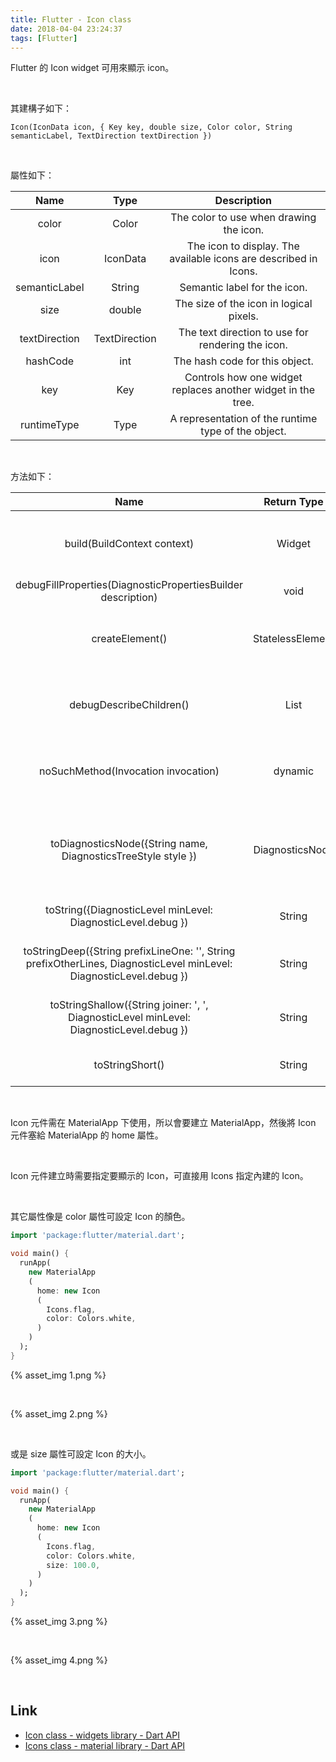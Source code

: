 ```yaml
---
title: Flutter - Icon class
date: 2018-04-04 23:24:37
tags: [Flutter]
---
```


Flutter 的 Icon widget 可用來顯示 icon。  

<!-- More -->

<br/>


其建構子如下：  

    Icon(IconData icon, { Key key, double size, Color color, String semanticLabel, TextDirection textDirection })

<br/>


屬性如下：  

| Name | Type | Description |
|:-------------:|:-------------:|:-----:|
| color | Color | The color to use when drawing the icon. |
| icon | IconData | The icon to display. The available icons are described in Icons. |
| semanticLabel | String | Semantic label for the icon. |
| size | double | The size of the icon in logical pixels. |
| textDirection | TextDirection | The text direction to use for rendering the icon. |
| hashCode | int | The hash code for this object. |
| key | Key | Controls how one widget replaces another widget in the tree. |
| runtimeType | Type | A representation of the runtime type of the object. |

<br/>


方法如下：

| Name | Return Type | Description |
|:-------------:|:-------------:|:-----:|
| build(BuildContext context) | Widget | Describes the part of the user interface represented by this widget. |
| debugFillProperties(DiagnosticPropertiesBuilder description) | void ||
| createElement() | StatelessElement | Creates a StatelessElement to manage this widget's location in the tree. |
| debugDescribeChildren() | List<DiagnosticsNode> | Returns a list of DiagnosticsNode objects describing this node's children. |
| noSuchMethod(Invocation invocation) | dynamic | Invoked when a non-existent method or property is accessed. |
| toDiagnosticsNode({String name, DiagnosticsTreeStyle style }) | DiagnosticsNode | Returns a debug representation of the object that is used by debugging tools and by toStringDeep. |
| toString({DiagnosticLevel minLevel: DiagnosticLevel.debug }) | String | Returns a string representation of this object. |
| toStringDeep({String prefixLineOne: '', String prefixOtherLines, DiagnosticLevel minLevel: DiagnosticLevel.debug }) | String | Returns a string representation of this node and its descendants. |
| toStringShallow({String joiner: ', ', DiagnosticLevel minLevel: DiagnosticLevel.debug }) | String | Returns a one-line detailed description of the object. |
| toStringShort() | String | A short, textual description of this widget. |

<br/>


Icon 元件需在 MaterialApp 下使用，所以會要建立 MaterialApp，然後將 Icon 元件塞給 MaterialApp 的 home 屬性。  

<br/>


Icon 元件建立時需要指定要顯示的 Icon，可直接用 Icons 指定內建的 Icon。  

<br/>


其它屬性像是 color 屬性可設定 Icon 的顏色。  

```dart
import 'package:flutter/material.dart';

void main() {
  runApp(
    new MaterialApp
    (
      home: new Icon
      (
        Icons.flag, 
        color: Colors.white,
      )
    )
  );
}
```

{% asset_img 1.png %}
 
<br/>

{% asset_img 2.png %}
 
<br/>


或是 size 屬性可設定 Icon 的大小。  

```dart
import 'package:flutter/material.dart';

void main() {
  runApp(
    new MaterialApp
    (
      home: new Icon
      (
        Icons.flag, 
        color: Colors.white,
        size: 100.0,
      )
    )
  );
}
```

{% asset_img 3.png %}
 
<br/>

{% asset_img 4.png %}
 
<br/>


Link
----
* [Icon class - widgets library - Dart API](https://docs.flutter.io/flutter/widgets/Icon-class.html)
* [Icons class - material library - Dart API](https://docs.flutter.io/flutter/material/Icons-class.html)
